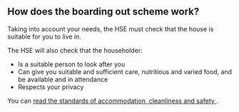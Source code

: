 ##  How does the boarding out scheme work?

Taking into account your needs, the HSE must check that the house is suitable
for you to live in.

The HSE will also check that the householder:

  * Is a suitable person to look after you 
  * Can give you suitable and sufficient care, nutritious and varied food, and be available and in attendance 
  * Respects your privacy 

You can [ read the standards of accommodation, cleanliness and safety
](https://www.irishstatutebook.ie/eli/1993/si/225/made/en/print) .
